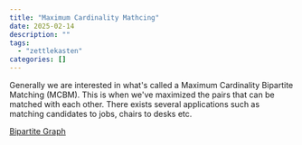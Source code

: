 ```yaml
---
title: "Maximum Cardinality Mathcing"
date: 2025-02-14
description: ""
tags: 
  - "zettlekasten"
categories: []
---
```


Generally we are interested in what's called a Maximum Cardinality Bipartite Matching (MCBM).
This is when we've maximized the pairs that can be matched with each other. 
There exists several applications such as matching candidates to jobs, chairs to desks etc.

[Bipartite Graph](Bipartite%20Graph.md)
